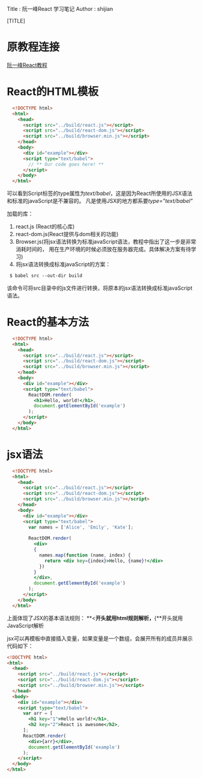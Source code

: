 Title         : 阮一峰React 学习笔记
Author        : shijian


[TITLE]

# 原教程连接 

[阮一峰React教程]

# React的HTML模板

```html
  <!DOCTYPE html>
  <html>
    <head>
      <script src="../build/react.js"></script>
      <script src="../build/react-dom.js"></script>
      <script src="../build/browser.min.js"></script>
    </head>
    <body>
      <div id="example"></div>
      <script type="text/babel">
        // ** Our code goes here! **
      </script>
    </body>
  </html>
```
可以看到Script标签的type属性为*text/babel*，这是因为React所使用的JSX语法和标准的javaScript是不兼容的。
凡是使用JSX的地方都系要*type="text/babel"*</br>

加载的库：</br>
1. react.js (React的核心库)</br>
2. react-dom.js(React提供与dom相关的功能)</br>
3. Browser.js(将jsx语法转换为标准javaScript语法，教程中指出了这一步是非常消耗时间的，
用在生产环境的时候必须放在服务器完成。具体解决方案有待学习)</br>
4. 将jsx语法转换成标准javaScript的方案：</br>
```html
 $ babel src --out-dir build 
```
该命令可将src目录中的js文件进行转换，将原本的jsx语法转换成标准javaScript语法。</br>
# React的基本方法
```html
  <!DOCTYPE html>
  <html>
    <head>
      <script src="../build/react.js"></script>
      <script src="../build/react-dom.js"></script>
      <script src="../build/browser.min.js"></script>
    </head>
    <body>
      <div id="example"></div>
      <script type="text/babel">
        ReactDOM.render(
          <h1>Hello, world!</h1>,
          document.getElementById('example')
        );
      </script>
    </body>
  </html>
```
# jsx语法
```html
  <!DOCTYPE html>
  <html>
    <head>
      <script src="../build/react.js"></script>
      <script src="../build/react-dom.js"></script>
      <script src="../build/browser.min.js"></script>
    </head>
    <body>
      <div id="example"></div>
      <script type="text/babel">
        var names = ['Alice', 'Emily', 'Kate'];
  
        ReactDOM.render(
          <div>
          {
            names.map(function (name, index) {
              return <div key={index}>Hello, {name}!</div>
            })
          }
          </div>,
          document.getElementById('example')
        );
      </script>
    </body>
  </html>
 ```
上面体现了JSX的基本语法规则：
**<**开头就用html规则解析，**{**开头就用JavaScript解析
  
jsx可以再模板中直接插入变量，如果变量是一个数组，会展开所有的成员并展示
代码如下：
```html
<!DOCTYPE html>
<html>
  <head>
    <script src="../build/react.js"></script>
    <script src="../build/react-dom.js"></script>
    <script src="../build/browser.min.js"></script>
  </head>
  <body>
    <div id="example"></div>
    <script type="text/babel">
      var arr = [
        <h1 key="1">Hello world!</h1>,
        <h2 key="2">React is awesome</h2>,
      ];
      ReactDOM.render(
        <div>{arr}</div>,
        document.getElementById('example')
      );
    </script>
  </body>
</html>

```







[阮一峰React教程]: http://www.ruanyifeng.com/blog/2015/03/react.html  "Madoko reference manual"
